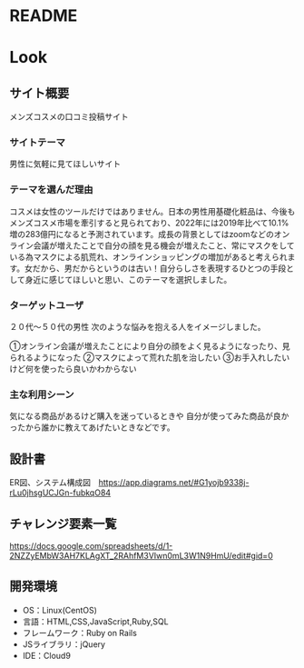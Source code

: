 # README

# Look

## サイト概要
メンズコスメの口コミ投稿サイト

### サイトテーマ
男性に気軽に見てほしいサイト

### テーマを選んだ理由
コスメは女性のツールだけではありません。日本の男性用基礎化粧品は、今後もメンズコスメ市場を牽引すると見られており、2022年には2019年比べて10.1%増の283億円になると予測されています。成長の背景としてはzoomなどのオンライン会議が増えたことで自分の顔を見る機会が増えたこと、常にマスクをしている為マスクによる肌荒れ、オンラインショッピングの増加があると考えられます。女だから、男だからというのは古い！自分らしさを表現するひとつの手段として身近に感じてほしいと思い、このテーマを選択しました。


### ターゲットユーザ
２０代〜５０代の男性 
次のような悩みを抱える人をイメージしました。

①オンライン会議が増えたことにより自分の顔をよく見るようになったり、見られるようになった
②マスクによって荒れた肌を治したい 
③お手入れしたいけど何を使ったら良いかわからない



### 主な利用シーン
気になる商品があるけど購入を迷っているときや
自分が使ってみた商品が良かったから誰かに教えてあげたいときなどです。 


## 設計書
ER図、システム構成図　https://app.diagrams.net/#G1yojb9338j-rLu0jhsgUCJGn-fubkqO84

## チャレンジ要素一覧
https://docs.google.com/spreadsheets/d/1-2NZZyEMbW3AH7KLAgXT_2RAhfM3VIwn0mL3W1N9HmU/edit#gid=0

## 開発環境
- OS：Linux(CentOS)
- 言語：HTML,CSS,JavaScript,Ruby,SQL
- フレームワーク：Ruby on Rails
- JSライブラリ：jQuery
- IDE：Cloud9
